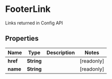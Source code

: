 

# FooterLink

Links returned in Config API

## Properties

| Name | Type | Description | Notes |
|------------ | ------------- | ------------- | -------------|
|**href** | **String** |  |  [readonly] |
|**name** | **String** |  |  [readonly] |



